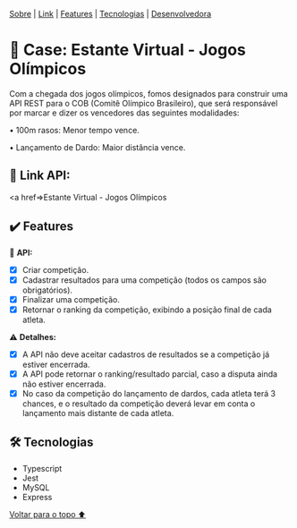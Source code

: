 <p id= "voltar"></p>

<p>
<a href="#sobre">Sobre</a> |
<a href="#link">Link</a> |
<a href="#features">Features</a> |
<a href="#tecnologias">Tecnologias</a> |
<a href="#desenvolvedora">Desenvolvedora</a>
</p>

<h1 id="sobre">🥇 Case: Estante Virtual - Jogos Olímpicos</h1>

<p>Com a chegada dos jogos olímpicos, fomos designados para construir uma API REST para o COB (Comitê Olímpico Brasileiro), que será responsável por marcar e dizer os vencedores das seguintes modalidades:</p>

• 100m rasos: Menor tempo vence.

• Lançamento de Dardo: Maior distância vence.

<h2 id="link">🔗 Link API:</h2>

<a href=>Estante Virtual - Jogos Olímpicos</a>

<h2 id="features">✔️ Features</h2>

📕 <b>API:</b>
- [x] Criar competição.
- [x] Cadastrar resultados para uma competição (todos os campos são obrigatórios).
- [x] Finalizar uma competição.
- [x] Retornar o ranking da competição, exibindo a posição final de cada atleta. 

⚠️ <b>Detalhes:</b>
- [x] A API não deve aceitar cadastros de resultados se a competição já estiver encerrada.
- [x] A API pode retornar o ranking/resultado parcial, caso a disputa ainda não estiver encerrada.
- [x] No caso da competição do lançamento de dardos, cada atleta terá 3 chances, e o resultado da competição deverá levar em conta o lançamento mais distante de cada atleta.

 <h2 id="tecnologias">🛠 Tecnologias</h2>

- Typescript
- Jest
- MySQL
- Express


<a href="#voltar">Voltar para o topo ⬆️</a>
